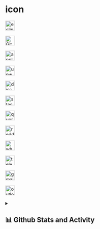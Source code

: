 # icon


<img width="30px" alt="eclipse" src="https://github.com/KelvinPhu/icon/assets/102346766/abe88a64-f7af-4c12-b79a-d6f9497d70df" />

<br>
<br>


<img width="30px" alt="Github" src="https://github.com/KelvinPhu/icon/assets/102346766/4bd3e5c9-7eaa-4b7a-ac3a-09665cf3d0aa" />

<br>
<br>



<img width="30px" alt="apple" src="https://github.com/KelvinPhu/icon/assets/102346766/a2a7b092-b355-4659-a507-b4d009931ae7" />

<br>
<br>

<img width="30px" alt="upwork" src="https://github.com/KelvinPhu/icon/assets/102346766/12cf2d12-9996-4dc1-ab04-ba48d468bcc1" />

<br>
<br>

<img width="30px" alt="discord" src="https://github.com/KelvinPhu/icon/assets/102346766/f7e81130-06c1-4507-a472-4470c2ae319e" />

<br>
<br>

<img width="30px" alt="stackOverflow" src="https://github.com/KelvinPhu/icon/assets/102346766/6fd481bb-b2d3-466d-8870-0be8d94e683d" />

<br>
<br>

<img width="30px" alt="quora" src="https://github.com/KelvinPhu/icon/assets/102346766/05ff57c6-c369-4129-b0fb-3a9fdddb1e90" />

<br>
<br>

<img width="30px" alt="reddit" src="https://github.com/KelvinPhu/icon/assets/102346766/0e0871d9-daa4-4203-81f5-359198e5b329" />

<br>
<br>

<img width="30px" alt="whatSapp" src="https://github.com/KelvinPhu/icon/assets/102346766/73b1d0eb-a4d3-49aa-aced-acf45347fbfd" />

<br>
<br>

<img width="30px" alt="telegram" src="https://github.com/KelvinPhu/icon/assets/102346766/ba60cd7a-4938-495d-ba22-ff614bb2a74f" />

<br>
<br>

<img width="30px" alt="gmail" src="https://github.com/KelvinPhu/icon/assets/102346766/0de67174-56cc-413d-8e0a-8c862d78d6cd" />

<br>
<br>

<img width="30px" alt="outlock" src="https://github.com/KelvinPhu/icon/assets/102346766/491466e0-d405-4e65-9b38-a6ff8a21c2f4" />

<br>
<br>


<details> 
  <summary><h2>📊 Github Stats and Activity</h2></summary>

  <h3>🔥 Streak Stats</h3>

  <p>
    <a href="">
      <img title="🔥 Get streak stats for your profile at git.io/streak-stats" alt="KelvinPhu's streak" src="https://streak-stats.demolab.com?user=KelvinPhu&theme=dark&hide_border=true)](https://git.io/streak-stats"/>
    </a>
    <p>🔥 Get streak stats for your profile at <a href="https://git.io/streak-stats">git.io/streak-stats</a></p>
  </p>

  <h3>💻 GitHub Profile Stats</h3>

  <!-- https://github.com/anuraghazra/github-readme-stats -->

  <a href="https://github.com/anuraghazra/github-readme-stats"><img alt="KelvinPhu's Github Stats" src="https://denvercoder1-github-readme-stats.vercel.app/api/?username=KelvinPhu&show_icons=true&include_all_commits=true&count_private=true&theme=react&hide_border=true&bg_color=1F222E&title_color=F85D7F&icon_color=F8D866" height="192px"/></a>
  <a href="https://github.com/anuraghazra/github-readme-stats"><img alt="KelvinPhu's Top Languages" src="https://denvercoder1-github-readme-stats.vercel.app/api/top-langs/?username=DenverCoder1&langs_count=8&layout=compact&theme=react&hide_border=true&bg_color=1F222E&title_color=F85D7F&icon_color=F8D866&hide=Jupyter%20Notebook,Roff" height="192px"/></a>
  <br/>

  <b>Note:</b> Top languages is only a metric of the languages my public code consists of and doesn't reflect experience or skill level.
  
  <!-- https://github.com/ashutosh00710/github-readme-activity-graph -->

  <a href="https://github.com/ashutosh00710/github-readme-activity-graph"><img alt="DenverCoder1's Activity Graph" src="https://github-readme-activity-graph.vercel.app/graph/?username=KelvinPhu&bg_color=1F222E&color=F8D866&line=F85D7F&point=FFFFFF&hide_border=true" /></a>
</details>

